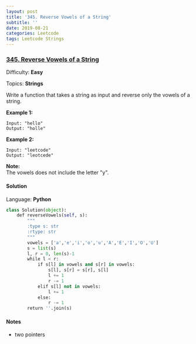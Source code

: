 ```yaml
---
layout: post
title: '345. Reverse Vowels of a String'
subtitle: ''
date: 2019-08-21
categories: Leetcode
tags: Leetcode Strings
---
```

### [345\. Reverse Vowels of a String](https://leetcode.com/problems/reverse-vowels-of-a-string/)

Difficulty: **Easy**

Topics: **Strings**

Write a function that takes a string as input and reverse only the vowels of a string.

**Example 1:**

```
Input: "hello"
Output: "holle"
```


**Example 2:**

```
Input: "leetcode"
Output: "leotcede"
```


**Note:**  
The vowels does not include the letter "y".


#### Solution

Language: **Python**

```python
class Solution(object):
    def reverseVowels(self, s):
        """
        :type s: str
        :rtype: str
        """
        vowels = ['a','e','i','o','u','A','E','I','O','U']
        s = list(s)
        l, r = 0, len(s)-1
        while l < r:
            if s[l] in vowels and s[r] in vowels:
                s[l], s[r] = s[r], s[l]
                l += 1
                r -= 1
            elif s[l] not in vowels:
                l += 1
            else:
                r -= 1
        return ''.join(s)
```
#### Notes
- two pointers